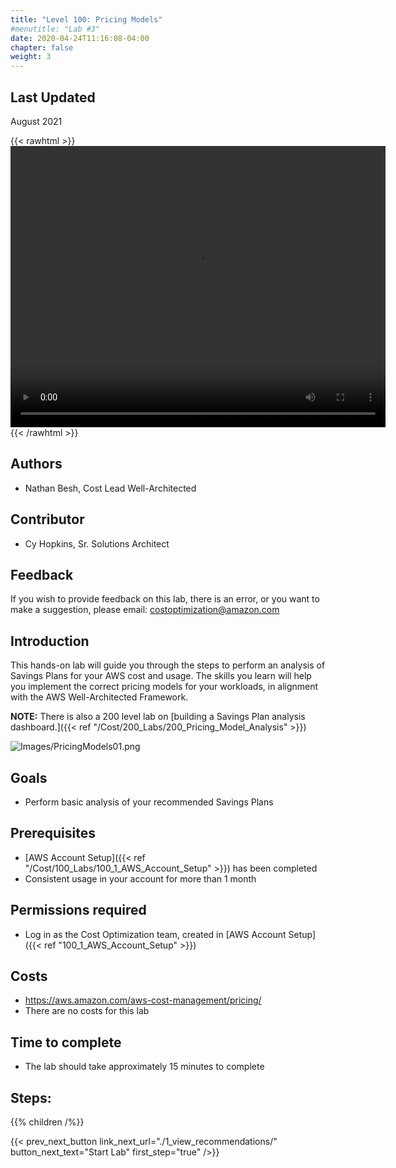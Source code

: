 ```yaml
---
title: "Level 100: Pricing Models"
#menutitle: "Lab #3"
date: 2020-04-24T11:16:08-04:00
chapter: false
weight: 3
---
```

## Last Updated

August 2021

{{< rawhtml >}}
<video width="600" height="450" controls>
  <source src="https://d3h9zoi3eqyz7s.cloudfront.net/Cost/Videos/100PricingModelAnalysis.mp4" type="video/mp4">
  Your browser doesn't support video, or if you're on GitHub head to https://wellarchitectedlabs.com to watch the video.
</video>
{{< /rawhtml >}}

## Authors

- Nathan Besh, Cost Lead Well-Architected

## Contributor

- Cy Hopkins, Sr. Solutions Architect

## Feedback

If you wish to provide feedback on this lab, there is an error, or you want to make a suggestion, please email: costoptimization@amazon.com

## Introduction

 This hands-on lab will guide you through the steps to perform an analysis of Savings Plans for your AWS cost and usage. The skills you learn will help you implement the correct pricing models for your workloads, in alignment with the AWS Well-Architected Framework.

**NOTE:** There is also a 200 level lab on [building a Savings Plan analysis dashboard.]({{< ref "/Cost/200_Labs/200_Pricing_Model_Analysis" >}})

![Images/PricingModels01.png](/Cost/100_3_Pricing_Models/Images/PricingModels01.png?classes=lab_picture_small)

## Goals

- Perform basic analysis of your recommended Savings Plans

## Prerequisites

- [AWS Account Setup]({{< ref "/Cost/100_Labs/100_1_AWS_Account_Setup" >}}) has been completed
- Consistent usage in your account for more than 1 month

## Permissions required

- Log in as the Cost Optimization team, created in [AWS Account Setup]({{< ref "100_1_AWS_Account_Setup" >}})

## Costs

- https://aws.amazon.com/aws-cost-management/pricing/
- There are no costs for this lab

## Time to complete

- The lab should take approximately 15 minutes to complete

## Steps:

{{% children  /%}}

{{< prev_next_button link_next_url="./1_view_recommendations/" button_next_text="Start Lab" first_step="true" />}}
